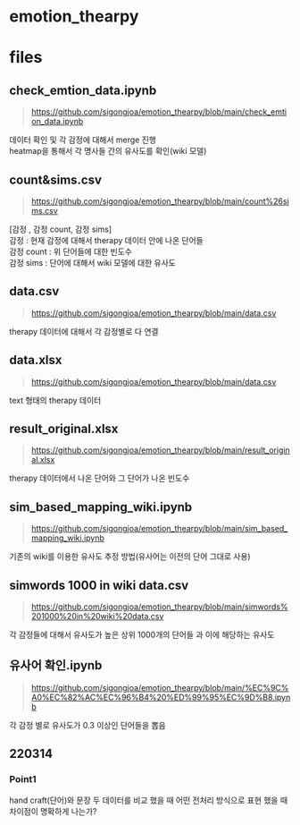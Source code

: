 # emotion_thearpy

# files

## check_emtion_data.ipynb
> https://github.com/sigongjoa/emotion_thearpy/blob/main/check_emtion_data.ipynb  

데이터 확인 및 각 감정에 대해서 merge 진행  
heatmap을 통해서 각 명사들 간의 유사도를 확인(wiki 모델)

## count&sims.csv
> https://github.com/sigongjoa/emotion_thearpy/blob/main/count%26sims.csv

[감정 , 감정 count, 감정 sims]  
감정 : 현재 감정에 대해서 therapy 데이터 안에 나온 단어들  
감정 count : 위 단어들에 대한 빈도수  
감정 sims : 단어에 대해서 wiki 모델에 대한 유사도  


## data.csv
> https://github.com/sigongjoa/emotion_thearpy/blob/main/data.csv

therapy 데이터에 대해서 각 감정별로 다 연결  

## data.xlsx  
> https://github.com/sigongjoa/emotion_thearpy/blob/main/data.csv

text 형태의 therapy 데이터

## result_original.xlsx
> https://github.com/sigongjoa/emotion_thearpy/blob/main/result_original.xlsx

therapy 데이터에서 나온 단어와 그 단어가 나온 빈도수 

## sim_based_mapping_wiki.ipynb
> https://github.com/sigongjoa/emotion_thearpy/blob/main/sim_based_mapping_wiki.ipynb

기존의 wiki를 이용한 유사도 추정 방법(유사어는 이전의 단어 그대로 사용)

## simwords 1000 in wiki data.csv
> https://github.com/sigongjoa/emotion_thearpy/blob/main/simwords%201000%20in%20wiki%20data.csv

각 감정들에 대해서 유사도가 높은 상위 1000개의 단어들 과 이에 해당하는 유사도 

## 유사어 확인.ipynb
> https://github.com/sigongjoa/emotion_thearpy/blob/main/%EC%9C%A0%EC%82%AC%EC%96%B4%20%ED%99%95%EC%9D%B8.ipynb
> 
각 감정 별로 유사도가 0.3 이상인 단어들을 뽑음


## 220314
### Point1
hand craft(단어)와 문장 두 데이터를 비교 했을 때 어떤 전처리 방식으로 표현 했을 때 차이점이 명확하게 나는가?
